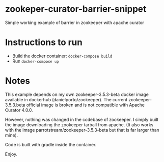 # zookeper-curator-barrier-snippet
Simple working example of barrier in zookeeper with apache curator


# Instructions to run
- Build the docker container:
    ```docker-compose build```
- Run
    ```docker-compose up```

# Notes
This example depends on my own zookeeper-3.5.3-beta docker image available in dockerhub (danielporto/zookeeper). 
The current zookeeper-3.5.3.beta official image is broken and is not compatible with
Apache Curator 4.0.0. 

However, nothing was changed in the codebase of zookeeper. I simply built the image downloading
the zookeeper tarball from apache. (It also works with the image parrotstream/zookeeper-3.5.3-beta but that
is far larger than mine).

Code is built with gradle inside the container. 

Enjoy.


